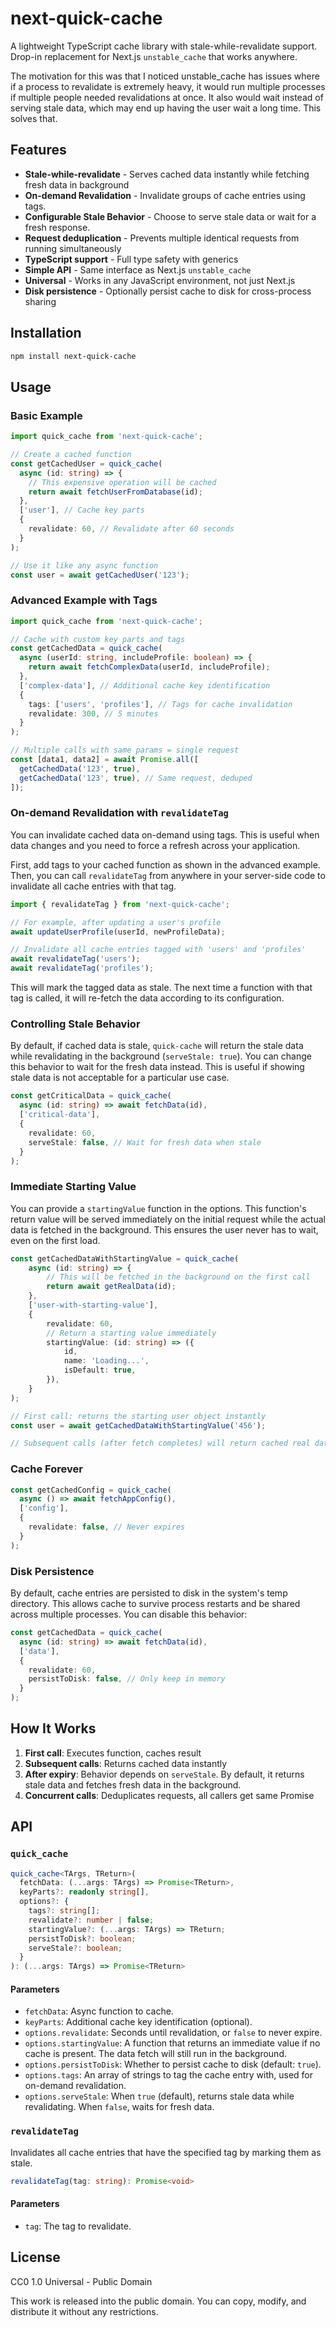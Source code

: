 # next-quick-cache

A lightweight TypeScript cache library with stale-while-revalidate support. Drop-in replacement for Next.js `unstable_cache` that works anywhere. 

The motivation for this was that I noticed unstable_cache has issues where if a process to revalidate is extremely heavy, it would run multiple processes if multiple people needed revalidations at once. It also would wait instead of serving stale data, which may end up having the user wait a long time. This solves that. 

## Features

- **Stale-while-revalidate** - Serves cached data instantly while fetching fresh data in background
- **On-demand Revalidation** - Invalidate groups of cache entries using tags.
- **Configurable Stale Behavior** - Choose to serve stale data or wait for a fresh response.
- **Request deduplication** - Prevents multiple identical requests from running simultaneously  
- **TypeScript support** - Full type safety with generics
- **Simple API** - Same interface as Next.js `unstable_cache`
- **Universal** - Works in any JavaScript environment, not just Next.js
- **Disk persistence** - Optionally persist cache to disk for cross-process sharing

## Installation

```bash
npm install next-quick-cache
```

## Usage

### Basic Example

```typescript
import quick_cache from 'next-quick-cache';

// Create a cached function
const getCachedUser = quick_cache(
  async (id: string) => {
    // This expensive operation will be cached
    return await fetchUserFromDatabase(id);
  },
  ['user'], // Cache key parts
  {
    revalidate: 60, // Revalidate after 60 seconds
  }
);

// Use it like any async function
const user = await getCachedUser('123');
```

### Advanced Example with Tags

```typescript
import quick_cache from 'next-quick-cache';

// Cache with custom key parts and tags
const getCachedData = quick_cache(
  async (userId: string, includeProfile: boolean) => {
    return await fetchComplexData(userId, includeProfile);
  },
  ['complex-data'], // Additional cache key identification
  {
    tags: ['users', 'profiles'], // Tags for cache invalidation
    revalidate: 300, // 5 minutes
  }
);

// Multiple calls with same params = single request
const [data1, data2] = await Promise.all([
  getCachedData('123', true),
  getCachedData('123', true), // Same request, deduped
]);
```

### On-demand Revalidation with `revalidateTag`

You can invalidate cached data on-demand using tags. This is useful when data changes and you need to force a refresh across your application.

First, add tags to your cached function as shown in the advanced example. Then, you can call `revalidateTag` from anywhere in your server-side code to invalidate all cache entries with that tag.

```typescript
import { revalidateTag } from 'next-quick-cache';

// For example, after updating a user's profile
await updateUserProfile(userId, newProfileData);

// Invalidate all cache entries tagged with 'users' and 'profiles'
await revalidateTag('users');
await revalidateTag('profiles');
```
This will mark the tagged data as stale. The next time a function with that tag is called, it will re-fetch the data according to its configuration.

### Controlling Stale Behavior

By default, if cached data is stale, `quick-cache` will return the stale data while revalidating in the background (`serveStale: true`). You can change this behavior to wait for the fresh data instead. This is useful if showing stale data is not acceptable for a particular use case.

```typescript
const getCriticalData = quick_cache(
  async (id: string) => await fetchData(id),
  ['critical-data'],
  {
    revalidate: 60,
    serveStale: false, // Wait for fresh data when stale
  }
);
```

### Immediate Starting Value

You can provide a `startingValue` function in the options. This function's return value will be served immediately on the initial request while the actual data is fetched in the background. This ensures the user never has to wait, even on the first load.

```typescript
const getCachedDataWithStartingValue = quick_cache(
    async (id: string) => {
        // This will be fetched in the background on the first call
        return await getRealData(id);
    },
    ['user-with-starting-value'],
    {
        revalidate: 60,
        // Return a starting value immediately
        startingValue: (id: string) => ({
            id,
            name: 'Loading...',
            isDefault: true,
        }),
    }
);

// First call: returns the starting user object instantly
const user = await getCachedDataWithStartingValue('456'); 

// Subsequent calls (after fetch completes) will return cached real data
```

### Cache Forever

```typescript
const getCachedConfig = quick_cache(
  async () => await fetchAppConfig(),
  ['config'],
  {
    revalidate: false, // Never expires
  }
);
```

### Disk Persistence

By default, cache entries are persisted to disk in the system's temp directory. This allows cache to survive process restarts and be shared across multiple processes. You can disable this behavior:

```typescript
const getCachedData = quick_cache(
  async (id: string) => await fetchData(id),
  ['data'],
  {
    revalidate: 60,
    persistToDisk: false, // Only keep in memory
  }
);
```

## How It Works

1. **First call**: Executes function, caches result
2. **Subsequent calls**: Returns cached data instantly
3. **After expiry**: Behavior depends on `serveStale`. By default, it returns stale data and fetches fresh data in the background.
4. **Concurrent calls**: Deduplicates requests, all callers get same Promise

## API

### `quick_cache`

```typescript
quick_cache<TArgs, TReturn>(
  fetchData: (...args: TArgs) => Promise<TReturn>,
  keyParts?: readonly string[],
  options?: {
    tags?: string[];
    revalidate?: number | false;
    startingValue?: (...args: TArgs) => TReturn;
    persistToDisk?: boolean;
    serveStale?: boolean;
  }
): (...args: TArgs) => Promise<TReturn>
```

#### Parameters

- `fetchData`: Async function to cache.
- `keyParts`: Additional cache key identification (optional).
- `options.revalidate`: Seconds until revalidation, or `false` to never expire.
- `options.startingValue`: A function that returns an immediate value if no cache is present. The data fetch will still run in the background.
- `options.persistToDisk`: Whether to persist cache to disk (default: `true`).
- `options.tags`: An array of strings to tag the cache entry with, used for on-demand revalidation.
- `options.serveStale`: When `true` (default), returns stale data while revalidating. When `false`, waits for fresh data.

### `revalidateTag`

Invalidates all cache entries that have the specified tag by marking them as stale.

```typescript
revalidateTag(tag: string): Promise<void>
```

#### Parameters

- `tag`: The tag to revalidate.


## License

CC0 1.0 Universal - Public Domain

This work is released into the public domain. You can copy, modify, and distribute it without any restrictions.
